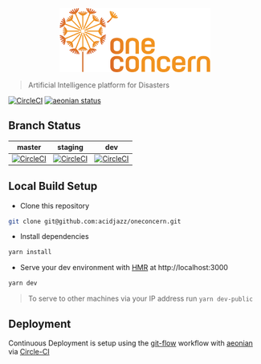 <p align="center">
  <img src="https://github.com/acidjazz/oneconcern/blob/master/static/logo.png" style="width: 300px" alt="1C PNG"/>
</p>

> Artificial Intelligence platform for Disasters

[![CircleCI](https://img.shields.io/circleci/project/github/acidjazz/oneconcern.svg)](https://circleci.com/gh/acidjazz/oneconcern/)
[![aeonian status](https://img.shields.io/badge/%C3%A6onian-deployed-green.svg)](https://github.com/acidjazz/aeonian)

## Branch Status

master | staging | dev
--- | --- | ---
[![CircleCI](https://circleci.com/gh/acidjazz/oneconcern/tree/master.svg?style=shield)](https://circleci.com/gh/acidjazz/oneconcern/tree/master) | [![CircleCI](https://circleci.com/gh/acidjazz/oneconcern/tree/staging.svg?style=shield)](https://circleci.com/gh/acidjazz/oneconcern/tree/staging) | [![CircleCI](https://circleci.com/gh/acidjazz/oneconcern/tree/dev.svg?style=shield)](https://circleci.com/gh/acidjazz/oneconcern/tree/dev)

## Local Build Setup
* Clone this repository 
```bash
git clone git@github.com:acidjazz/oneconcern.git
```
* Install dependencies
```bash
yarn install
```
* Serve your dev environment with [HMR](https://webpack.github.io/docs/hot-module-replacement.html) at http://localhost:3000
```bash
yarn dev
```
> To serve to other machines via your IP address run `yarn dev-public`

## Deployment
Continuous Deployment is setup using the [git-flow](http://nvie.com/posts/a-successful-git-branching-model/) workflow with [aeonian](https://github.com/acidjazz/aeonian) via [Circle-CI](https://circleci.com/gh/acidjazz/oneconcern)
